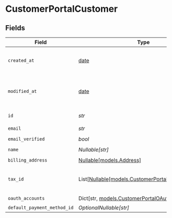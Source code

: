 # CustomerPortalCustomer


## Fields

| Field                                                                                          | Type                                                                                           | Required                                                                                       | Description                                                                                    | Example                                                                                        |
| ---------------------------------------------------------------------------------------------- | ---------------------------------------------------------------------------------------------- | ---------------------------------------------------------------------------------------------- | ---------------------------------------------------------------------------------------------- | ---------------------------------------------------------------------------------------------- |
| `created_at`                                                                                   | [date](https://docs.python.org/3/library/datetime.html#date-objects)                           | :heavy_check_mark:                                                                             | Creation timestamp of the object.                                                              |                                                                                                |
| `modified_at`                                                                                  | [date](https://docs.python.org/3/library/datetime.html#date-objects)                           | :heavy_check_mark:                                                                             | Last modification timestamp of the object.                                                     |                                                                                                |
| `id`                                                                                           | *str*                                                                                          | :heavy_check_mark:                                                                             | The ID of the object.                                                                          |                                                                                                |
| `email`                                                                                        | *str*                                                                                          | :heavy_check_mark:                                                                             | N/A                                                                                            |                                                                                                |
| `email_verified`                                                                               | *bool*                                                                                         | :heavy_check_mark:                                                                             | N/A                                                                                            |                                                                                                |
| `name`                                                                                         | *Nullable[str]*                                                                                | :heavy_check_mark:                                                                             | N/A                                                                                            |                                                                                                |
| `billing_address`                                                                              | [Nullable[models.Address]](../models/address.md)                                               | :heavy_check_mark:                                                                             | N/A                                                                                            |                                                                                                |
| `tax_id`                                                                                       | List[[Nullable[models.CustomerPortalCustomerTaxID]](../models/customerportalcustomertaxid.md)] | :heavy_check_mark:                                                                             | N/A                                                                                            | [<br/>"911144442",<br/>"us_ein"<br/>]                                                          |
| `oauth_accounts`                                                                               | Dict[str, [models.CustomerPortalOAuthAccount](../models/customerportaloauthaccount.md)]        | :heavy_check_mark:                                                                             | N/A                                                                                            |                                                                                                |
| `default_payment_method_id`                                                                    | *OptionalNullable[str]*                                                                        | :heavy_minus_sign:                                                                             | N/A                                                                                            |                                                                                                |